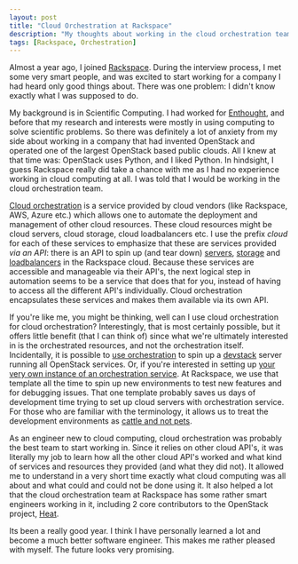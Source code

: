 ```yaml
---
layout: post
title: "Cloud Orchestration at Rackspace"
description: "My thoughts about working in the cloud orchestration team at Rackspace"
tags: [Rackspace, Orchestration]
---
```


Almost a year ago, I joined [Rackspace](http://www.rackspace.com/). During the interview process, I met some very smart people, and was excited to start working for a company I had heard only good things about. There was one problem: I didn't know exactly what I was supposed to do.

My background is in Scientific Computing. I had worked for [Enthought](https://enthought.com/), and before that my research and interests were mostly in using computing to solve scientific problems. So there was definitely a lot of anxiety from my side about working in a company that had invented OpenStack and operated one of the largest OpenStack based public clouds. All I knew at that time was: OpenStack uses Python, and I liked Python. In hindsight, I guess Rackspace really did take a chance with me as I had no experience working in cloud computing at all. I was told that I would be working in the cloud orchestration team.

[Cloud orchestration](http://docs.rackspace.com/orchestration/api/v1/orchestration-templates-devguide/content/overview.html) is a service provided by cloud vendors (like Rackspace, AWS, Azure etc.) which allows one to automate the deployment and management of other cloud resources. These cloud resources might be cloud servers, cloud storage, cloud loadbalancers etc. I use the prefix _cloud_ for each of these services to emphasize that these are services provided _via an API_: there is an API to spin up (and tear down) [servers](http://api.rackspace.com/api-ref.html#images-v2), [storage](http://api.rackspace.com/api-ref-blockstorage.html) and [loadbalancers](http://api.rackspace.com/api-ref-load-balancers.html) in the Rackspace cloud. Because these services are accessible and manageable via their API's, the next logical step in automation seems to be a service that does that for you, instead of having to access all the different API's individually. Cloud orchestration encapsulates these services and makes them available via its own API.

If you're like me, you might be thinking, well can I use cloud orchestration for cloud orchestration? Interestingly, that is most certainly possible, but it offers little benefit (that I can think of) since what we're ultimately interested in is the orchestrated resources, and not the orchestration itself. Incidentally, it is possible to [use orchestration](https://github.com/rackspace-orchestration-templates/sample-templates/blob/master/devstack.template) to spin up a [devstack](http://docs.openstack.org/developer/devstack/) server running all OpenStack services. Or, if you're interested in setting up [your very own instance of an orchestration service](https://github.com/rackerlabs/heat-ci/blob/master/heat-env/heat_dev.yaml). At Rackspace, we use that template all the time to spin up new environments to test new features and for debugging issues. That one template probably saves us days of development time trying to set up cloud servers with orchestration service. For those who are familiar with the terminology, it allows us to treat the development environments as [cattle and not pets](http://cloudscaling.com/blog/cloud-computing/pets-vs-cattle-the-elastic-cloud-story/).

As an engineer new to cloud computing, cloud orchestration was probably the best team to start working in. Since it relies on other cloud API's, it was literally my job to learn how all the other cloud API's worked and what kind of services and resources they provided (and what they did not). It allowed me to understand in a very short time exactly what cloud computing was all about and what could and could not be done using it. It also helped a lot that the cloud orchestration team at Rackspace has some rather smart engineers working in it, including 2 core contributors to the OpenStack project, [Heat](https://wiki.openstack.org/wiki/Heat).

Its been a really good year. I think I have personally learned a lot and become a much better software engineer. This makes me rather pleased with myself. The future looks very promising.
